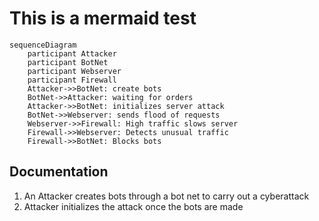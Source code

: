 # This is a mermaid test
```mermaid
sequenceDiagram
    participant Attacker
    participant BotNet
    participant Webserver
    participant Firewall
    Attacker->>BotNet: create bots
    BotNet->>Attacker: waiting for orders
    Attacker->>BotNet: initializes server attack
    BotNet->>Webserver: sends flood of requests
    Webserver->>Firewall: High traffic slows server
    Firewall->>Webserver: Detects unusual traffic
    Firewall->>BotNet: Blocks bots
```
## Documentation
1. An Attacker creates bots through a bot net to carry out a cyberattack
2. Attacker initializes the attack once the bots are made
